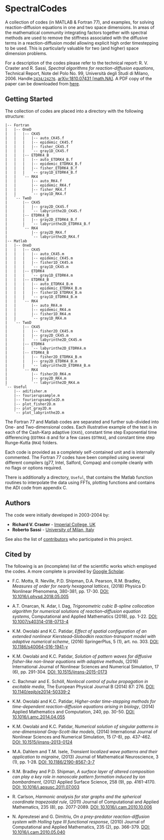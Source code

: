 # SpectralCodes

A collection of codes (in MATLAB & Fortran 77), and examples, for solving reaction-diffusion equations in one and two space dimensions. In areas of the mathematical community integrating factors together with spectral methods are used to remove the stiffness associated with the diffusive terms in a reaction-diffusion model allowing explicit high order timestepping to be used. This is particularly valuable for two (and higher) space dimension problems.

For a description of the codes please refer to the technical report: 
R. V. Craster and R. Sassi, *Spectral algorithms for reaction-diffusion equations*, Technical Report, Note del Polo No. 99, Università degli Studi di Milano, 2006. Handle:[`2434/24276`](http://hdl.handle.net/2434/24276). [arXiv:1810.07431 [math.NA]](https://arxiv.org/abs/1810.07431).
A PDF copy of the paper can be downloaded from [here](https://air.unimi.it/retrieve/handle/2434/24276/12468/NotePolo99.pdf).

## Getting Started

The collection of codes are placed into a directory with the following structure:

```
|-- Fortran
|   |-- OneD
|   |   |-- CK45
|   |   |   |-- auto_CK45.f
|   |   |   |-- epidemic_CK45.f
|   |   |   |-- fisher_CK45.f
|   |   |   `-- gray1D_CK45.f
|   |   |-- ETDRK4_B
|   |   |   |-- auto_ETDRK4_B.f
|   |   |   |-- epidemic_ETDRK4_B.f
|   |   |   |-- fisher_ETDRK4_B.f
|   |   |   `-- gray1D_ETDRK4_B.f
|   |   `-- RK4
|   |       |-- auto_RK4.f
|   |       |-- epidemic_RK4.f
|   |       |-- fisher_RK4.f
|   |       `-- gray1D_RK4.f
|   `-- TwoD
|       |-- CK45
|       |   |-- gray2D_CK45.f
|       |   `-- labyrinthe2D_CK45.f
|       |-- ETDRK4_B
|       |   |-- gray2D_ETDRK4_B.f
|       |   `-- labyrinthe2D_ETDRK4_B.f
|       `-- RK4
|           |-- gray2D_RK4.f
|           `-- labyrinthe2D_RK4.f
|-- Matlab
|   |-- OneD
|   |   |-- CK45
|   |   |   |-- auto_CK45.m
|   |   |   |-- epidemic_CK45.m
|   |   |   |-- fisher1D_CK45.m
|   |   |   `-- gray1D_CK45.m
|   |   |-- ETDRK4
|   |   |   `-- gray1D_ETDRK4.m
|   |   |-- ETDRK4_B
|   |   |   |-- auto_ETDRK4_B.m
|   |   |   |-- epidemic_ETDRK4_B.m
|   |   |   |-- fisher1D_ETDRK4_B.m
|   |   |   `-- gray1D_ETDRK4_B.m
|   |   `-- RK4
|   |       |-- auto_RK4.m
|   |       |-- epidemic_RK4.m
|   |       |-- fisher1D_RK4.m
|   |       `-- gray1D_RK4.m
|   `-- TwoD
|       |-- CK45
|       |   |-- fisher2D_CK45.m
|       |   |-- gray2D_CK45.m
|       |   `-- labyrinthe2D_CK45.m
|       |-- ETDRK4
|       |   `-- labyrinthe2D_ETDRK4.m
|       |-- ETDRK4_B
|       |   |-- fisher2D_ETDRK4_B.m
|       |   |-- gray2D_ETDRK4_B.m
|       |   `-- labyrinthe2D_ETDRK4_B.m
|       `-- RK4
|           |-- fisher2D_RK4.m
|           |-- gray2D_RK4.m
|           `-- labyrinthe2D_RK4.m
`-- Useful
    |-- adifisher.m
    |-- fourierupsample.m
    |-- fourierupsample2D.m
    |-- plot_fisher2D.m
    |-- plot_gray2D.m
    `-- plot_labyrinthe2D.m
```

The Fortran 77 and Matlab codes are separated and further sub-divided into One- and Two-dimensional codes. Each illustrative
example of the text is in each of the Cash-Karp adaptive (`CK45`), constant time step Exponential time differencing (`EDTRK4-B` and for
a few cases `EDTRK4`), and constant time step Runge-Kutta (`RK4`) folders.

Each code is provided as a completely self-contained unit and is internally commented. The Fortran 77 codes have been compiled
using several different compilers (g77, Intel, Salford, Compaq) and compile cleanly with no flags or options required.

There is additionally a directory, `Useful`, that contains the Matlab function routines to interpolate the data using FFTs, 
plotting functions and contains the ADI code from appendix C.

## Authors

The code were initially developed in 2003-2004 by:
* **Richard V. Craster** - [Imperial College, UK](https://www.imperial.ac.uk/people/r.craster)
* **Roberto Sassi** - [University of Milan, Italy](https://homes.di.unimi.it/sassi/)

See also the list of [contributors](https://github.com/roesassi/SpectralCodes/contributors) who participated in this project.

## Cited by

The following is an (incomplete) list of the scientific works which employed the codes. A more complete is provided by [Google Scholar](https://scholar.google.com/scholar_lookup?title=Spectral%20algorithms%20for%20reaction-diffusion%20equations&author=RV.%20Craster&author=R.%20Sassi&publication_year=2006).

* F.C. Motta, R. Neville, P.D. Shipman, D.A. Pearson, R.M. Bradley, *Measures of order for nearly hexagonal lattices*,
(2018) Physica D: Nonlinear Phenomena, 380-381, pp. 17-30. [DOI: 10.1016/j.physd.2018.05.005](https://doi.org/10.1016/j.physd.2018.05.005)

* A.T. Onarcan, N. Adar, I. Dag, *Trigonometric cubic B-spline collocation algorithm for numerical solutions of reaction–diffusion equation systems*, Computational and Applied Mathematics (2018), pp. 1-22. [DOI: 10.1007/s40314-018-0713-4](https://doi.org/10.1007/s40314-018-0713-4)

* K.M. Owolabi and K.C. Patidar, *Effect of spatial configuration of an extended nonlinear Kierstead–Slobodkin reaction-transport model with adaptive numerical scheme*, (2016) SpringerPlus, 5 (1), art. no. 303. [DOI: 10.1186/s40064-016-1941-y](https://doi.org/10.1186/s40064-016-1941-y)

* K.M. Owolabi and K.C. Patidar, *Solution of pattern waves for diffusive fisher-like non-linear equations with adaptive methods*, (2016) International Journal of Nonlinear Sciences and Numerical Simulation, 17 (6), pp. 291-304. [DOI: 10.1515/ijnsns-2015-0173](https://doi.org/10.1515/ijnsns-2015-0173)

* C. Bachmair and E. Schöll, *Nonlocal control of pulse propagation in excitable media*, The European Physical Journal B (2014) 87: 276. [DOI: 10.1140/epjb/e2014-50339-2](https://doi.org/10.1140/epjb/e2014-50339-2)

* K.M. Owolabi and K.C. Patidar, *Higher-order time-stepping methods for time-dependent reaction-diffusion equations arising in biology*, (2014) Applied Mathematics and Computation, 240, pp. 30-50. [DOI: 10.1016/j.amc.2014.04.055](https://doi.org/10.1016/j.amc.2014.04.055)

* K.M. Owolabi and K.C. Patidar, *Numerical solution of singular patterns in one-dimensional Gray-Scott-like models*, (2014) International Journal of Nonlinear Sciences and Numerical Simulation, 15 (7-8), pp. 437-462. [DOI: 10.1515/ijnsns-2013-0124](https://doi.org/10.1515/ijnsns-2013-0124)

* M.A. Dahlem and T.M. Isele, *Transient localized wave patterns and their application to migraine*, (2013) Journal of Mathematical Neuroscience, 3 (1), pp. 1-28. [DOI: 10.1186/2190-8567-3-7](https://doi.org/10.1186/2190-8567-3-7)

* R.M. Bradley and P.D. Shipman, *A surface layer of altered composition can play a key role in nanoscale pattern formation induced by ion bombardment*, (2012) Applied Surface Science, 258 (9), pp. 4161-4170. [DOI: 10.1016/j.apsusc.2011.07.003](https://doi.org/10.1016/j.apsusc.2011.07.003)

* R. Carlson, *Harmonic analysis for star graphs and the spherical coordinate trapezoidal rule*, (2011) Journal of Computational and Applied Mathematics, 235 (8), pp. 2077-2089. [DOI: 10.1016/j.cam.2010.10.006](https://doi.org/10.1016/j.cam.2010.10.006)

* N. Apreutesei and G. Dimitriu, *On a prey-predator reaction-diffusion system with Holling type III functional response*, (2010) Journal of Computational and Applied Mathematics, 235 (2), pp. 366-379. [DOI: 10.1016/j.cam.2010.05.040](https://doi.org/10.1016/j.cam.2010.05.040)



